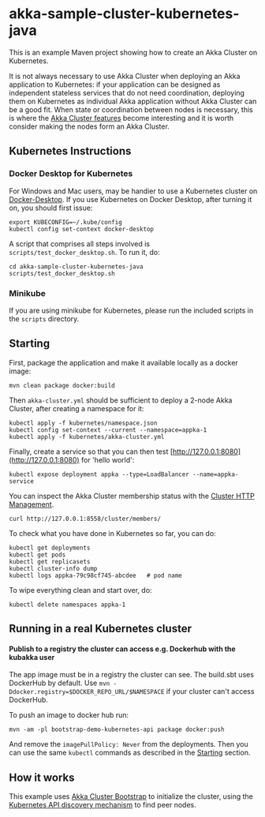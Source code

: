# akka-sample-cluster-kubernetes-java

This is an example Maven project showing how to create an Akka Cluster on
Kubernetes.

It is not always necessary to use Akka Cluster when deploying an Akka
application to Kubernetes: if your application can be designed as independent
stateless services that do not need coordination, deploying them on Kubernetes
as individual Akka application without Akka Cluster can be a good fit. When
state or coordination between nodes is necessary, this is where the
[Akka Cluster features](https://doc.akka.io/docs/akka/current/typed/cluster.html)
become interesting and it is worth consider making the nodes form an Akka
Cluster.

## Kubernetes Instructions
    
### Docker Desktop for Kubernetes
For Windows and Mac users, may be handier to use a Kubernetes cluster on [Docker-Desktop](https://www.docker.com/products/docker-desktop).
If you use Kubernetes on Docker Desktop, after turning it on, you should first issue:

    export KUBECONFIG=~/.kube/config
    kubectl config set-context docker-desktop
    
A script that comprises all steps involved is `scripts/test_docker_desktop.sh`. To run it, do:

    cd akka-sample-cluster-kubernetes-java
    scripts/test_docker_desktop.sh

### Minikube
If you are using minikube for Kubernetes, please run the included scripts in the `scripts` directory.


## Starting

First, package the application and make it available locally as a docker image:

    mvn clean package docker:build

Then `akka-cluster.yml` should be sufficient to deploy a 2-node Akka Cluster, after
creating a namespace for it:

    kubectl apply -f kubernetes/namespace.json
    kubectl config set-context --current --namespace=appka-1
    kubectl apply -f kubernetes/akka-cluster.yml
    
Finally, create a service so that you can then test [http://127.0.0.1:8080](http://127.0.0.1:8080)
for 'hello world':

    kubectl expose deployment appka --type=LoadBalancer --name=appka-service

You can inspect the Akka Cluster membership status with the [Cluster HTTP Management](https://doc.akka.io/docs/akka-management/current/cluster-http-management.html).

    curl http://127.0.0.1:8558/cluster/members/

To check what you have done in Kubernetes so far, you can do:

    kubectl get deployments
    kubectl get pods
    kubectl get replicasets
    kubectl cluster-info dump
    kubectl logs appka-79c98cf745-abcdee   # pod name
    
To wipe everything clean and start over, do:

    kubectl delete namespaces appka-1
    
## Running in a real Kubernetes cluster

#### Publish to a registry the cluster can access e.g. Dockerhub with the kubakka user

The app image must be in a registry the cluster can see. The build.sbt uses DockerHub by default.
Use `mvn -Ddocker.registry=$DOCKER_REPO_URL/$NAMESPACE` if your cluster can't access DockerHub.
  
To push an image to docker hub run:

    mvn -am -pl bootstrap-demo-kubernetes-api package docker:push 

And remove the `imagePullPolicy: Never` from the deployments. Then you can use the same `kubectl` commands
as described in the [Starting](#starting) section.

## How it works

This example uses [Akka Cluster Bootstrap](https://developer.lightbend.com/docs/akka-management/current/bootstrap/index.html)
to initialize the cluster, using the [Kubernetes API discovery mechanism](https://developer.lightbend.com/docs/akka-management/current/discovery/index.html#discovery-method-kubernetes-api)
to find peer nodes.
